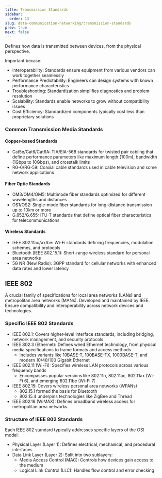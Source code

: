 ```yaml
---
title: Transmission Standards
sidebar:
  order: 13
slug: data-communication-networking/transmission-standards
prev: true
next: false
---
```


Defines how data is transmitted between devices, from the physical perspective.

Important becase:
- Interoperability: Standards ensure equipment from various vendors can work together seamlessly
- Performance Predictability: Engineers can design systems with known performance characteristics
- Troubleshooting: Standardization simplifies diagnostics and problem resolution
- Scalability: Standards enable networks to grow without compatibility issues
- Cost Efficiency: Standardized components typically cost less than proprietary solutions

### Common Transmission Media Standards

#### Copper-based Standards
- Cat5e/Cat6/Cat6A: TIA/EIA-568 standards for twisted pair cabling that define performance parameters like maximum length (100m), bandwidth (1Gbps to 10Gbps), and crosstalk limits
- RG-6/RG-59: Coaxial cable standards used in cable television and some network applications

#### Fiber Optic Standards
- OM3/OM4/OM5: Multimode fiber standards optimized for different wavelengths and distances
- OS1/OS2: Single-mode fiber standards for long-distance transmission up to 10km or more
- G.652/G.655: ITU-T standards that define optical fiber characteristics for telecommunications

#### Wireless Standards
- IEEE 802.11ac/ax/be: Wi-Fi standards defining frequencies, modulation schemes, and protocols
- Bluetooth (IEEE 802.15.1): Short-range wireless standard for personal area networks
- 5G NR (New Radio): 3GPP standard for cellular networks with enhanced data rates and lower latency

## IEEE 802

A crucial family of specifications for local area networks (LANs) and metropolitan area networks (MANs). Developed and maintained by IEEE. Ensure compatibility and interoperability across network devices and technologies.

### Specific IEEE 802 Standards

- IEEE 802.1: Covers higher-level interface standards, including bridging, network management, and security protocols
- IEEE 802.3 (Ethernet): Defines wired Ethernet technology, from physical media specifications to frame formats and access methods
  - Includes variants like 10BASE-T, 100BASE-TX, 1000BASE-T, and modern 10/40/100 Gigabit Ethernet
- IEEE 802.11 (Wi-Fi): Specifies wireless LAN protocols across various frequency bands
  - Encompasses popular versions like 802.11n, 802.11ac, 802.11ax (Wi-Fi 6), and emerging 802.11be (Wi-Fi 7)
- IEEE 802.15: Covers wireless personal area networks (WPANs)
  - 802.15.1 formed the basis for Bluetooth
  - 802.15.4 underpins technologies like ZigBee and Thread
- IEEE 802.16 (WiMAX): Defines broadband wireless access for metropolitan area networks

### Structure of IEEE 802 Standards

Each IEEE 802 standard typically addresses specific layers of the OSI model:
- Physical Layer (Layer 1): Defines electrical, mechanical, and procedural interfaces
- Data Link Layer (Layer 2): Split into two sublayers:
  - Media Access Control (MAC): Controls how devices gain access to the medium
  - Logical Link Control (LLC): Handles flow control and error checking
